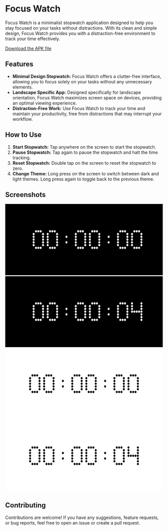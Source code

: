# Focus Watch

Focus Watch is a minimalist stopwatch application designed to help you stay focused on your tasks without distractions. With its clean and simple design, Focus Watch provides you with a distraction-free environment to track your time effectively.

[Download the APK file](https://github.com/abhash31/files/raw/main/Focus%20Watch.apk)

## Features

- **Minimal Design Stopwatch:** Focus Watch offers a clutter-free interface, allowing you to focus solely on your tasks without any unnecessary elements.
- **Landscape Specific App:** Designed specifically for landscape orientation, Focus Watch maximizes screen space on devices, providing an optimal viewing experience.
- **Distraction-Free Work:** Use Focus Watch to track your time and maintain your productivity, free from distractions that may interrupt your workflow.

## How to Use

1. **Start Stopwatch:** Tap anywhere on the screen to start the stopwatch.
2. **Pause Stopwatch:** Tap again to pause the stopwatch and halt the time tracking.
3. **Reset Stopwatch:** Double tap on the screen to reset the stopwatch to zero.
4. **Change Theme:** Long press on the screen to switch between dark and light themes. Long press again to toggle back to the previous theme.

## Screenshots
![Screeshot1](https://github.com/abhash31/files/blob/main/Focus1.jpg)
![Screeshot2](https://github.com/abhash31/files/blob/main/Focus2.jpg)
![Screeshot3](https://github.com/abhash31/files/blob/main/Focus3.jpg)
![Screeshot4](https://github.com/abhash31/files/blob/main/Focus4.jpg)

## Contributing

Contributions are welcome! If you have any suggestions, feature requests, or bug reports, feel free to open an issue or create a pull request.
